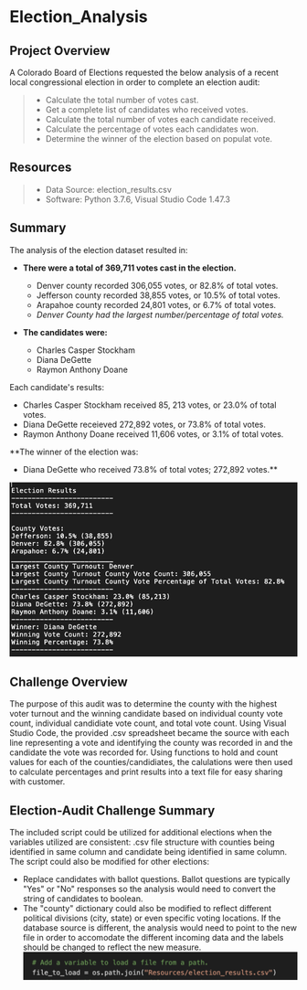 # Election_Analysis

## Project Overview
A Colorado Board of Elections requested the below analysis of a recent local congressional election in order to complete an election audit:

> - Calculate the total number of votes cast.
> - Get a complete list of candidates who received votes.
> - Calculate the total number of votes each candidate received. 
> - Calculate the percentage of votes each candidates won.
> - Determine the winner of the election based on populat vote.

## Resources
> - Data Source: election_results.csv
> - Software: Python 3.7.6, Visual Studio Code 1.47.3

## Summary
The analysis of the election dataset resulted in:
- **There were a total of 369,711 votes cast in the election.**
  - Denver county recorded 306,055 votes, or 82.8% of total votes.
  - Jefferson county recorded 38,855 votes, or 10.5% of total votes.
  - Arapahoe county recorded 24,801 votes, or 6.7% of total votes.
  - *Denver County had the largest number/percentage of total votes.*
  
- **The candidates were:**
  - Charles Casper Stockham
  - Diana DeGette
  - Raymon Anthony Doane
  
Each candidate's results:
  - Charles Casper Stockham received 85, 213 votes, or 23.0% of total votes.
  - Diana DeGette receieved 272,892 votes, or 73.8% of total votes.
  - Raymon Anthony Doane received 11,606 votes, or 3.1% of total votes.
  
**The winner of the election was:
  - Diana DeGette who received 73.8% of total votes; 272,892 votes.**
  
 ![Results](Resources/Results.png) 
## Challenge Overview
The purpose of this audit was to determine the county with the highest voter turnout and the winning candidate based on individual county vote count, individual candidiate vote count, and total vote count. Using Visual Studio Code, the provided .csv spreadsheet became the source with each line representing a vote and identifying the county was recorded in and the candidate the vote was recorded for. Using functions to hold and count values for each of the counties/candidiates, the calulations were then used to calculate percentages and print results into a text file for easy sharing with customer.

## Election-Audit Challenge Summary
The included script could be utilized for additional elections when the variables utilized are consistent: .csv file structure with counties being identified in same column and candidate being identified in same column. The script could also be modified for other elections:
- Replace candidates with ballot questions. Ballot questions are typically "Yes" or "No" responses so the analysis would need to convert the string of candidates to boolean. 
- The "county" dictionary could also be modified to reflect different political divisions (city, state) or even specific voting locations. If the database source is different, the analysis would need to point to the new file in order to accomodate the different incoming data and the labels should be changed to reflect the new measure. ![Source](Resources/Source.png)
